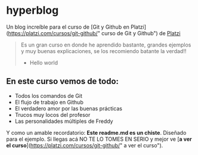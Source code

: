 # hyperblog
Un blog increíble para el curso de [Git y Github en Platzi](https://platzi.com/cursos/git-github/" curso de Git y Github") de [Platzi](https://platzi.com/"Platzi")
> Es un gran curso en donde he aprendido bastante, grandes ejemplos y muy buenas explicaciones, se los recomiendo batante la verdad!!
> - Hello world

## En este curso vemos de todo:
* Todos los comandos de Git
* El flujo de trabajo en Github
* El verdadero amor por las buenas prácticas
* Trucos muy locos del profesor
* Las personalidades múltiples de Freddy

Y como un amable recordatorio: **Este readme.md es un chiste**. Diseñado para el ejemplo. Si llegas acá NO TE LO TOMES EN SERIO y mejor ve [**a ver el curso**](https://platzi.com/cursos/git-github/" a ver el curso").
